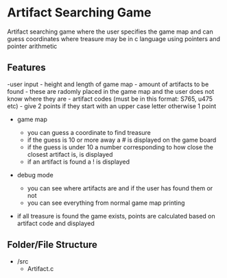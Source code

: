# Artifact Searching Game
Artifact searching game where the user specifies the game map and can guess coordinates where treasure may be 
in c language using pointers and pointer arithmetic

## Features
-user input
    - height and length of game map
    - amount of artifacts to be found - these are radomly placed in the game map and the user does not know where they are
    - artifact codes (must be in this format: S765, u475 etc) 
      - give 2 points if they start with an upper case letter otherwise 1 point

- game map
    - you can guess a coordinate to find treasure
    - if the guess is 10 or more away a # is displayed on the game board
    - if the guess is under 10 a number corresponding to how close the closest artifact is, is displayed
    - if an artifact is found a ! is displayed

- debug mode
    - you can see where artifacts are and if the user has found them or not
    - you can see everything from normal game map printing
 
- if all treasure is found the game exists, points are calculated based on artifact code and displayed

## Folder/File Structure 

- /src
  - Artifact.c
